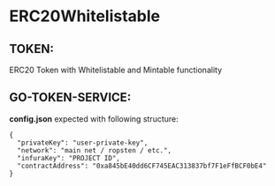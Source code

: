 # ERC20Whitelistable

## TOKEN:
ERC20 Token with Whitelistable and Mintable functionality

## GO-TOKEN-SERVICE:

**config.json** expected with following structure:

```
{
  "privateKey": "user-private-key",
  "network": "main net / ropsten / etc.",
  "infuraKey": "PROJECT ID",
  "contractAddress": "0xa845bE40dd6CF745EAC313837bf7F1eFfBCF0bE4"
}
```
